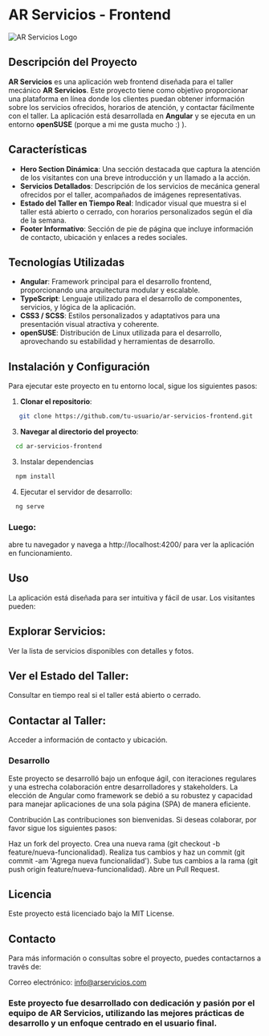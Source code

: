 # AR Servicios - Frontend

![AR Servicios Logo](../../../assets/images/wallpaper_hero_section_2.png)

## Descripción del Proyecto

**AR Servicios** es una aplicación web frontend diseñada para el taller mecánico **AR Servicios**. Este proyecto tiene como objetivo proporcionar una plataforma en línea donde los clientes puedan obtener información sobre los servicios ofrecidos, horarios de atención, y contactar fácilmente con el taller. La aplicación está desarrollada en **Angular** y se ejecuta en un entorno **openSUSE** (porque a mi me gusta mucho :) ).

## Características

- **Hero Section Dinámica**: Una sección destacada que captura la atención de los visitantes con una breve introducción y un llamado a la acción.
- **Servicios Detallados**: Descripción de los servicios de mecánica general ofrecidos por el taller, acompañados de imágenes representativas.
- **Estado del Taller en Tiempo Real**: Indicador visual que muestra si el taller está abierto o cerrado, con horarios personalizados según el día de la semana.
- **Footer Informativo**: Sección de pie de página que incluye información de contacto, ubicación y enlaces a redes sociales.

## Tecnologías Utilizadas

- **Angular**: Framework principal para el desarrollo frontend, proporcionando una arquitectura modular y escalable.
- **TypeScript**: Lenguaje utilizado para el desarrollo de componentes, servicios, y lógica de la aplicación.
- **CSS3 / SCSS**: Estilos personalizados y adaptativos para una presentación visual atractiva y coherente.
- **openSUSE**: Distribución de Linux utilizada para el desarrollo, aprovechando su estabilidad y herramientas de desarrollo.

## Instalación y Configuración

Para ejecutar este proyecto en tu entorno local, sigue los siguientes pasos:

1. **Clonar el repositorio**:
  ```bash
     git clone https://github.com/tu-usuario/ar-servicios-frontend.git
  ```

3. **Navegar al directorio del proyecto**:
  ```bash
    cd ar-servicios-frontend
  ```

3. Instalar dependencias
  ```bash
    npm install
  ```

4. Ejecutar el servidor de desarrollo:
  ```bash
    ng serve
  ```

### Luego:
  abre tu navegador y navega a http://localhost:4200/ para ver la aplicación en funcionamiento.

## Uso
  La aplicación está diseñada para ser intuitiva y fácil de usar. Los visitantes pueden:

## Explorar Servicios: 
  Ver la lista de servicios disponibles con detalles y fotos.

## Ver el Estado del Taller: 
  Consultar en tiempo real si el taller está abierto o cerrado.

## Contactar al Taller: 
  Acceder a información de contacto y ubicación.

### Desarrollo
Este proyecto se desarrolló bajo un enfoque ágil, con iteraciones regulares y una estrecha colaboración entre desarrolladores y stakeholders. La elección de Angular como framework se debió a su robustez y capacidad para manejar aplicaciones de una sola página (SPA) de manera eficiente.

Contribución
Las contribuciones son bienvenidas. Si deseas colaborar, por favor sigue los siguientes pasos:

Haz un fork del proyecto.
Crea una nueva rama (git checkout -b feature/nueva-funcionalidad).
Realiza tus cambios y haz un commit (git commit -am 'Agrega nueva funcionalidad').
Sube tus cambios a la rama (git push origin feature/nueva-funcionalidad).
Abre un Pull Request.

## Licencia
  Este proyecto está licenciado bajo la MIT License.

## Contacto
  Para más información o consultas sobre el proyecto, puedes contactarnos a través de:

  Correo electrónico: info@arservicios.com
  
  ### Este proyecto fue desarrollado con dedicación y pasión por el equipo de AR Servicios, utilizando las mejores prácticas de desarrollo y un enfoque         centrado en el usuario final.
  
